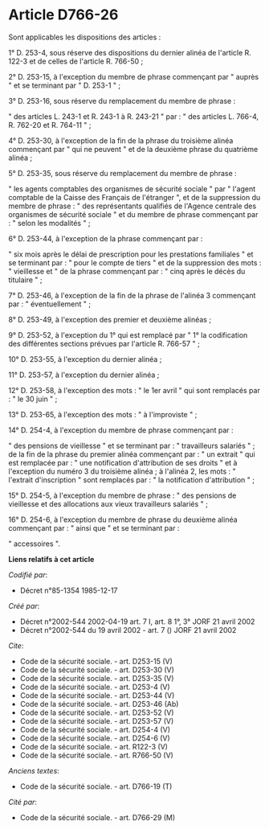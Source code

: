 # Article D766-26

Sont applicables les dispositions des articles : 

1° D. 253-4, sous réserve des dispositions du dernier alinéa de l'article R. 122-3 et de celles de l'article R. 766-50 ; 

2° D. 253-15, à l'exception du membre de phrase commençant par " auprès " et se terminant par " D. 253-1 " ; 

3° D. 253-16, sous réserve du remplacement du membre de phrase : 

" des articles L. 243-1 et R. 243-1 à R. 243-21 " par : " des articles L. 766-4, R. 762-20 et R. 764-11 " ; 

4° D. 253-30, à l'exception de la fin de la phrase du troisième alinéa commençant par " qui ne peuvent " et de la deuxième
phrase du quatrième alinéa ; 

5° D. 253-35, sous réserve du remplacement du membre de phrase : 

" les agents comptables des organismes de sécurité sociale " par " l'agent comptable de la Caisse des Français de l'étranger
", et de la suppression du membre de phrase : " des représentants qualifiés de l'Agence centrale des organismes de sécurité
sociale " et du membre de phrase commençant par : " selon les modalités " ; 

6° D. 253-44, à l'exception de la phrase commençant par : 

" six mois après le délai de prescription pour les prestations familiales " et se terminant par : " pour le compte de tiers "
et de la suppression des mots : " vieillesse et " de la phrase commençant par : " cinq après le décès du titulaire " ; 

7° D. 253-46, à l'exception de la fin de la phrase de l'alinéa 3 commençant par : " éventuellement " ; 

8° D. 253-49, à l'exception des premier et deuxième alinéas ; 

9° D. 253-52, à l'exception du 1° qui est remplacé par " 1° la codification des différentes sections prévues par l'article R.
766-57 " ; 

10° D. 253-55, à l'exception du dernier alinéa ; 

11° D. 253-57, à l'exception du dernier alinéa ; 

12° D. 253-58, à l'exception des mots : " le 1er avril " qui sont remplacés par : " le 30 juin " ; 

13° D. 253-65, à l'exception des mots : " à l'improviste " ; 

14° D. 254-4, à l'exception du membre de phrase commençant par : 

" des pensions de vieillesse " et se terminant par : " travailleurs salariés " ; de la fin de la phrase du premier alinéa
commençant par : " un extrait " qui est remplacée par : " une notification d'attribution de ses droits " et à l'exception du
numéro 3 du troisième alinéa ; à l'alinéa 2, les mots : " l'extrait d'inscription " sont remplacés par : " la notification
d'attribution " ; 

15° D. 254-5, à l'exception du membre de phrase : " des pensions de vieillesse et des allocations aux vieux travailleurs
salariés " ; 

16° D. 254-6, à l'exception du membre de phrase du deuxième alinéa commençant par : " ainsi que " et se terminant par : 

" accessoires ".

**Liens relatifs à cet article**

_Codifié par_:

  - Décret n°85-1354 1985-12-17

_Créé par_:

  - Décret n°2002-544 2002-04-19 art. 7 I, art. 8 1°, 3° JORF 21 avril 2002
  - Décret n°2002-544 du 19 avril 2002 - art. 7 () JORF 21 avril 2002

_Cite_:

  - Code de la sécurité sociale. - art. D253-15 (V)
  - Code de la sécurité sociale. - art. D253-30 (V)
  - Code de la sécurité sociale. - art. D253-35 (V)
  - Code de la sécurité sociale. - art. D253-4 (V)
  - Code de la sécurité sociale. - art. D253-44 (V)
  - Code de la sécurité sociale. - art. D253-46 (Ab)
  - Code de la sécurité sociale. - art. D253-52 (V)
  - Code de la sécurité sociale. - art. D253-57 (V)
  - Code de la sécurité sociale. - art. D254-4 (V)
  - Code de la sécurité sociale. - art. D254-6 (V)
  - Code de la sécurité sociale. - art. R122-3 (V)
  - Code de la sécurité sociale. - art. R766-50 (V)

_Anciens textes_:

  - Code de la sécurité sociale. - art. D766-19 (T)

_Cité par_:

  - Code de la sécurité sociale. - art. D766-29 (M)
